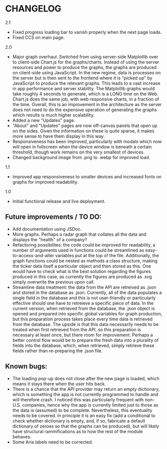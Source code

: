 # CHANGELOG

2.1 
- Fixed progress loading bar to vanish properly when the next page loads.
- Fixed CCS on main page.

2.0
- Major graph overhaul. Switched from using server-side Matplotlib over to client-side Chart.js for the graphs/charts. Instead of using the server resources and power to produce the graphs, the graphs are produced on client-side using JavaScript. In the new regime, data is processes on the server but is then sent to the frontend where it is "picked up" by JavaScript to produce the relevant graphs. This leads to a vast increase in app performance and server stability. The Matplotlib graphs would take roughly 4 seconds to generate, which is a LONG time on the Web. Chart.js does the same job, with web responsive charts, in a fraction of the time. Overall, this is an improvement in the architecture as the server does not need to do the expensive operation of generating the graphs which results is much higher scalability.
- Added a new "Updates" page.
- "About" and "Updates" pages are now off-canvas panels that open up on the sides. Given the information on these is quite sparse, it makes more sense to have them display in this way. 
- Responsiveness has been improved, particularly with modals which now will open in fullscreen when the device window is beneath a certain threshold, though work remains on the very smallest of devices.
- Changed background image from .png to .webp for improved load. 

1.1
- Improved app responsiveness to smaller devices and increased fonts on graphs for improved readability. 

1.0
- Initial functional release and live deployment.


## Future improvements / TO DO:

- Add documentation using JSDoc. 
- More graphs. Perhaps a radar graph that collates all the data and displays the "health" of a company?
- Refactoring possibilites: the code could be improved for readability, a number of arguments used in functions could be streamlined as easy-to-access-and-alter variables put at the top of the file. Additionally, the graph functions could be nested as methods a class structure, making the ticker data itself a particular object and then stored as this. One would have to check what is the best solution regarding the figures produced in this case, as currently the figures are produced as .svg simply overwrite the previous upon call. 
- Streamline data treatment: the data from the API are retreived as .json and stored in the database as .json. Currently, all of the data populates a single field in the database and this is not user-friendly or particularly effective should one have to retreieve a specific piece of data. In the current version, when retrieved from the database, the .json object is opened and prepared into specific global variables for graph production, but this preparation process takes place every time data is retrieved from the database. The upside is that this data necessarily needs to be treated when first retrieved from the API, so this preparation is necessary at least once, but there room for improvement. Perhaps a better control flow would be to prepare the fresh data into a plurality of fields into the database, which, when retrieved, simply retrieve these fields rather than re-preparing the .json file. 

## Known bugs:

- The loading pop-up does not close after the new page is loaded, which means it stays there when the user hits back.
- There is a chance that the API provider may return an empty dictionary, which is something the app is not currently programmed to handle and will therefore crash. I noticed this was particularly frequent with non-U.S. companies, hence why the app is currently limited just to those as the data is (assumed) to be complete. Nevertheless, this eventuality needs to be covered. In principle it is an easy fix (add a conditional to check whether dictionary is empty, and, if so, fabricate a default dictionary of zeroes so that the graphs can be produced), but will likely have structural rammifications as to how the rest of the module behaves. 
- Some Aria labels need to be corrected.